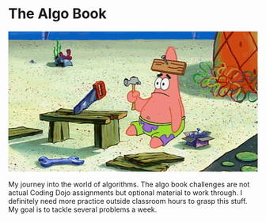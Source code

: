 # The Algo Book

![patrick star](https://github.com/LoloStuart/AlgoBook/blob/main/giphy_patrick.gif)

My journey into the world of algorithms. The algo book challenges are not actual Coding Dojo assignments but optional material to work through. I definitely need more practice outside classroom hours to grasp this stuff. My goal is to tackle several problems a week. 
